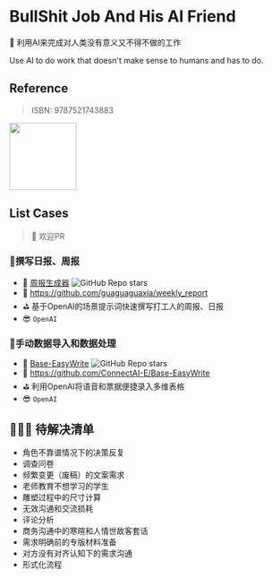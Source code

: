 # BullShit Job And His AI Friend
💩 利用AI来完成对人类没有意义又不得不做的工作 

Use AI to do work that doesn't make sense to humans and has to do.

## Reference
> ISBN: 9787521743883
<div align="left">
  <img src="https://github.com/ConnectAI-E/Bullshit-AI-Job/assets/50035229/333ce464-4d36-4b68-8300-8a988d2f73d6" width="120"/>
</div>

## List Cases
> 🤞 欢迎PR


### 💩撰写日报、周报   
- 🍪 [周报生成器](https://weeklyreport.avemaria.fun/zh)     ![GitHub Repo stars](https://flat.badgen.net/github/stars/guaguaguaxia/weekly_report)
- 🥁 https://github.com/guaguaguaxia/weekly_report
- ⛳️ 基于OpenAI的场景提示词快速撰写打工人的周报、日报
- 😎 `OpenAI`

### 💩手动数据导入和数据处理
- 🍪 [Base-EasyWrite](https://github.com/ConnectAI-E/Base-EasyWrite) ![GitHub Repo stars](https://img.shields.io/github/stars/ConnectAI-E/Base-EasyWrite)
- 🥁 https://github.com/ConnectAI-E/Base-EasyWrite
- ⛳️ 利用OpenAI将语音和票据便捷录入多维表格
- 😎 `OpenAI`

## 💩💩💩 待解决清单 
- 角色不靠谱情况下的决策反复
- 调查问卷
- 频繁变更（废稿）的文案需求
- 老师教育不想学习的学生
- 雕塑过程中的尺寸计算
- 无效沟通和交流损耗
- 评论分析
- 商务沟通中的寒暄和人情世故客套话
- 需求明确前的专版材料准备
- 对方没有对齐认知下的需求沟通
- 形式化流程



